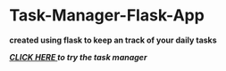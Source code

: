 # Task-Manager-Flask-App 

**created using flask to keep an track of your daily tasks** 

***[ CLICK HERE ](https://taskmanagerone.herokuapp.com/) to try the task manager***
